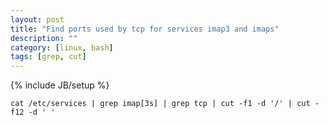 ```yaml
---
layout: post
title: "Find ports used by tcp for services imap3 and imaps"
description: ""
category: [linux, bash]
tags: [grep, cut]
---
```

{% include JB/setup %}


    cat /etc/services | grep imap[3s] | grep tcp | cut -f1 -d '/' | cut -f12 -d ' '
